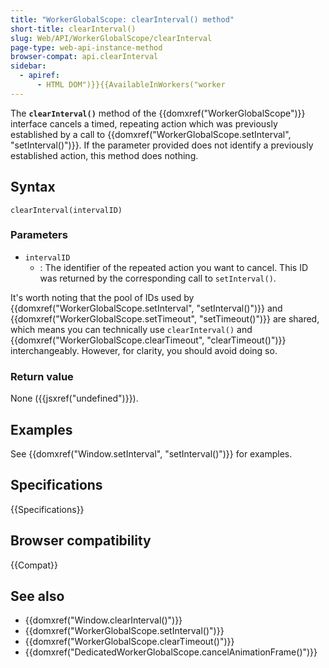 ```yaml
---
title: "WorkerGlobalScope: clearInterval() method"
short-title: clearInterval()
slug: Web/API/WorkerGlobalScope/clearInterval
page-type: web-api-instance-method
browser-compat: api.clearInterval
sidebar:
  - apiref:
      - HTML DOM")}}{{AvailableInWorkers("worker
---
```


The **`clearInterval()`** method of the {{domxref("WorkerGlobalScope")}} interface cancels a timed, repeating action which was previously established by a call to {{domxref("WorkerGlobalScope.setInterval", "setInterval()")}}. If the parameter provided does not identify a previously established action, this method does nothing.

## Syntax

```js-nolint
clearInterval(intervalID)
```

### Parameters

- `intervalID`
  - : The identifier of the repeated action you want to cancel. This ID was returned by
    the corresponding call to `setInterval()`.

It's worth noting that the pool of IDs used by
{{domxref("WorkerGlobalScope.setInterval", "setInterval()")}} and
{{domxref("WorkerGlobalScope.setTimeout", "setTimeout()")}} are shared, which
means you can technically use `clearInterval()` and
{{domxref("WorkerGlobalScope.clearTimeout", "clearTimeout()")}} interchangeably.
However, for clarity, you should avoid doing so.

### Return value

None ({{jsxref("undefined")}}).

## Examples

See {{domxref("Window.setInterval", "setInterval()")}} for examples.

## Specifications

{{Specifications}}

## Browser compatibility

{{Compat}}

## See also

- {{domxref("Window.clearInterval()")}}
- {{domxref("WorkerGlobalScope.setInterval()")}}
- {{domxref("WorkerGlobalScope.clearTimeout()")}}
- {{domxref("DedicatedWorkerGlobalScope.cancelAnimationFrame()")}}

